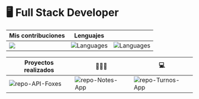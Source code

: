 # 🖥 Full Stack Developer

[repo-API-Foxes]: https://github-readme-stats.vercel.app/api/pin/?username=romeramatias&repo=project-ApiFoxes&theme=radical
[repo-Notes-App]: https://github-readme-stats.vercel.app/api/pin/?username=romeramatias&repo=project-NotasApp&theme=radical
[repo-Turnos-App]: https://github-readme-stats.vercel.app/api/pin/?username=romeramatias&repo=ort-1-2-pnt1-mvc-CentroDeTurnos&theme=radical

| Mis contribuciones | Lenguajes |  |
| ----------- | ----------- | -----------
| ![](https://github-readme-stats.vercel.app/api?username=romeramatias&theme=dark&show_icons=true&hide_border=true) | ![Languages](https://github-readme-stats.vercel.app/api/top-langs/?username=romeramatias)|  ![Languages](https://github-readme-stats.vercel.app/api/top-langs/?username=romeramatias)|

| Proyectos realizados | 👨🏼‍💻 | 💻|
| ----------- | ----------- | -----------
| ![repo-API-Foxes] | ![repo-Notes-App] |  ![repo-Turnos-App]|
